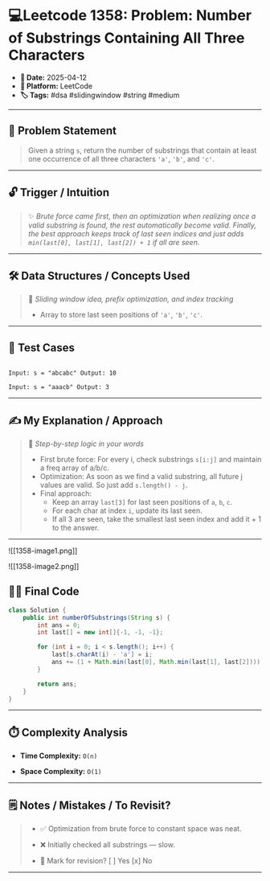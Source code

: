 # 💻Leetcode 1358:  Problem: Number of Substrings Containing All Three Characters

- **📅 Date:** 2025-04-12
- **📌 Platform:** LeetCode
- **🏷️ Tags:** #dsa #slidingwindow #string #medium

---

## 🧾 Problem Statement

> Given a string `s`, return the number of substrings that contain at least one occurrence of all three characters `'a'`, `'b'`, and `'c'`.

---

## 🔓 Trigger / Intuition

> ✨ _Brute force came first, then an optimization when realizing once a valid substring is found, the rest automatically become valid. Finally, the best approach keeps track of last seen indices and just adds `min(last[0], last[1], last[2]) + 1` if all are seen._

---

## 🛠️ Data Structures / Concepts Used

> 📘 _Sliding window idea, prefix optimization, and index tracking_  
> - Array to store last seen positions of `'a'`, `'b'`, `'c'`.

---

## 🧪 Test Cases

```

Input: s = "abcabc" Output: 10

Input: s = "aaacb" Output: 3

````

---

## ✍️ My Explanation / Approach

> 🧠 _Step-by-step logic in your words_
> - First brute force: For every i, check substrings `s[i:j]` and maintain a freq array of a/b/c.
> - Optimization: As soon as we find a valid substring, all future j values are valid. So just add `s.length() - j`.
> - Final approach:
>   - Keep an array `last[3]` for last seen positions of `a`, `b`, `c`.
>   - For each char at index `i`, update its last seen.
>   - If all 3 are seen, take the smallest last seen index and add it + 1 to the answer.

---
![[1358-image1.png]]

![[1358-image2.png]]
## 🧑‍💻 Final Code

```java
class Solution {
    public int numberOfSubstrings(String s) {
        int ans = 0;
        int last[] = new int[]{-1, -1, -1};

        for (int i = 0; i < s.length(); i++) {
            last[s.charAt(i) - 'a'] = i;
            ans += (1 + Math.min(last[0], Math.min(last[1], last[2])));
        }

        return ans;
    }
}
````

---

## ⏱️ Complexity Analysis

- **Time Complexity:** `O(n)`
    
- **Space Complexity:** `O(1)`
    

---

## 🗒️ Notes / Mistakes / To Revisit?

> - ✅ Optimization from brute force to constant space was neat.
>     
> - ❌ Initially checked all substrings — slow.
>     
> - 🔁 Mark for revision? [ ] Yes [x] No
>     

---
